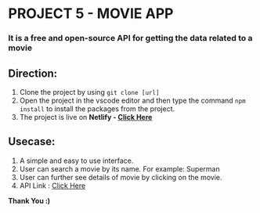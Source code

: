 # PROJECT 5 - MOVIE APP

### It is a free and open-source API for getting the data related to a movie

## Direction:

1. Clone the project by using `git clone [url]`
2. Open the project in the vscode editor and then type the command `npm install` to install the packages from the project.
3. The project is live on **Netlify - [Click Here](https://fsjs-movie-reactapp.netlify.app/)**

## Usecase:

1. A simple and easy to use interface.
2. User can search a movie by its name. For example: Superman
3. User can further see details of movie by clicking on the movie.
4. API Link : [Click Here](https://www.omdbapi.com/)

**Thank You :)**
